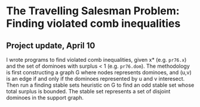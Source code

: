 # The Travelling Salesman Problem: Finding violated comb inequalities
## Project update, April 10
I wrote programs to find violated comb inequalities, given x* (e.g. `pr76.x`) and the set of dominoes with surplus < 1 (e.g. `pr76.dom`). The methodology is first constructing a graph G where nodes represents dominoes, and (u,v) is an edge if and only if the dominoes represented by u and v interesect.  Then run a finding stable sets heuristic on G to find an odd stable set whose total surplus is bounded. The stable set represents a set of disjoint dominoes in the support  graph. 
